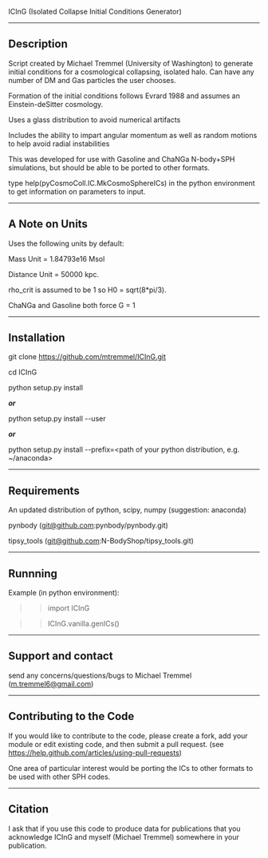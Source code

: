 ICInG (Isolated Collapse Initial Conditions Generator)

---------------
Description
--------------

Script created by Michael Tremmel (University of Washington) to generate initial conditions for a cosmological collapsing, isolated halo. Can have any number of DM and Gas particles the user chooses.

Formation of the initial conditions follows Evrard 1988 and assumes an Einstein-deSitter cosmology.

Uses a glass distribution to avoid numerical artifacts

Includes the ability to impart angular momentum as well as random motions to help avoid radial instabilities

This was developed for use with Gasoline and ChaNGa N-body+SPH simulations, but should be able to be ported to other formats.

type help(pyCosmoColl.IC.MkCosmoSphereICs) in the python environment to get information on parameters to input.

-------------
A Note on Units
-------------

Uses the following units by default:

Mass Unit            = 1.84793e16 Msol

Distance Unit        = 50000 kpc.



rho_crit is assumed to be 1 so H0 = sqrt(8*pi/3).

ChaNGa and Gasoline both force G = 1


---------------
Installation
--------------

git clone https://github.com/mtremmel/ICInG.git

cd ICInG

python setup.py install

***or***

python setup.py install --user

***or***

python setup.py install --prefix=<path of your python distribution, e.g. ~/anaconda>


---------------
Requirements
---------------

An updated distribution of python, scipy, numpy (suggestion: anaconda)

pynbody (git@github.com:pynbody/pynbody.git)

tipsy_tools (git@github.com:N-BodyShop/tipsy_tools.git)


---------------
Runnning
---------------

Example (in python environment):

>>import ICInG

>>ICInG.vanilla.genICs()

------------------
Support and contact
------------------
send any concerns/questions/bugs to Michael Tremmel (m.tremmel6@gmail.com)

------------------
Contributing to the Code
-----------------
If you would like to contribute to the code, please create a fork, add your module or edit existing code, and then submit a pull request. (see https://help.github.com/articles/using-pull-requests)

One area of particular interest would be porting the ICs to other formats to be used with other SPH codes.

-----------------
Citation
----------------
I ask that if you use this code to produce data for publications that you acknowledge ICInG and myself (Michael Tremmel) somewhere in your publication.
